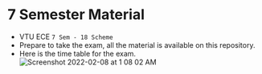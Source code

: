 # 7 Semester Material

- VTU ECE `7 Sem - 18 Scheme`
- Prepare to take the exam, all the material is available on this repository.
- Here is the time table for the exam.
  ![Screenshot 2022-02-08 at 1 08 02 AM](https://user-images.githubusercontent.com/28717686/152859435-e8b8b3b4-ad5a-4e58-9862-5b688a4ecc0b.png)
